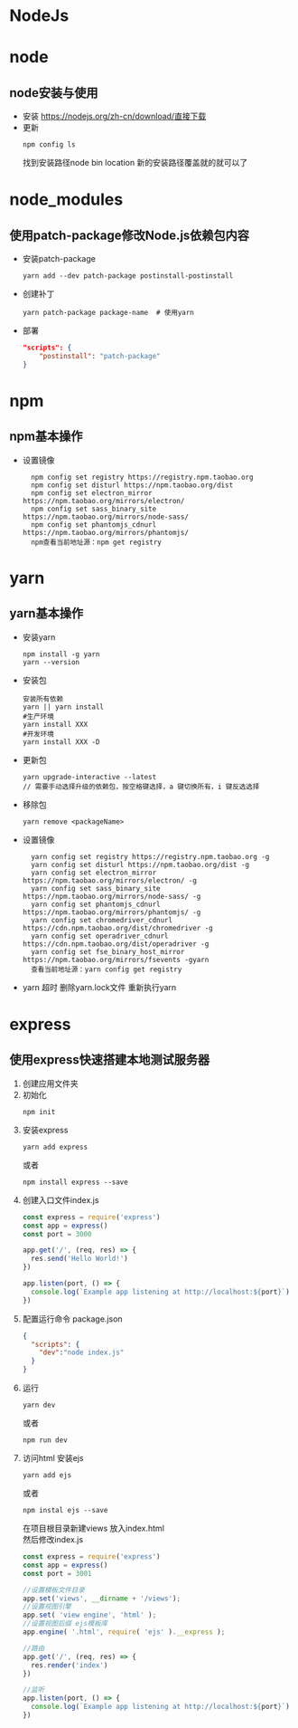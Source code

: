 # NodeJs
# node
## node安装与使用
- 安装
  https://nodejs.org/zh-cn/download/直接下载
- 更新
  ```
  npm config ls
  ```
  找到安装路径node bin location
  新的安装路径覆盖就的就可以了

#  node_modules
## 使用patch-package修改Node.js依赖包内容
- 安装patch-package
    ```
    yarn add --dev patch-package postinstall-postinstall
    ```
- 创建补丁
    ```
    yarn patch-package package-name  # 使用yarn
    ```
- 部署
    ```json
    "scripts": {
        "postinstall": "patch-package"
    }
    ```

# npm
## npm基本操作
- 设置镜像
  ```
    npm config set registry https://registry.npm.taobao.org
    npm config set disturl https://npm.taobao.org/dist
    npm config set electron_mirror https://npm.taobao.org/mirrors/electron/
    npm config set sass_binary_site https://npm.taobao.org/mirrors/node-sass/
    npm config set phantomjs_cdnurl https://npm.taobao.org/mirrors/phantomjs/
    npm查看当前地址源：npm get registry
  ```

# yarn
## yarn基本操作
- 安装yarn
  ```
  npm install -g yarn
  yarn --version
  ```
- 安装包
  ```
  安装所有依赖
  yarn || yarn install
  #生产环境
  yarn install XXX
  #开发环境
  yarn install XXX -D
  ```
- 更新包
  ```
  yarn upgrade-interactive --latest
  // 需要手动选择升级的依赖包，按空格键选择，a 键切换所有，i 键反选选择
  ```
- 移除包
  ```
  yarn remove <packageName>
  ```
- 设置镜像
  ```
    yarn config set registry https://registry.npm.taobao.org -g
    yarn config set disturl https://npm.taobao.org/dist -g
    yarn config set electron_mirror https://npm.taobao.org/mirrors/electron/ -g
    yarn config set sass_binary_site https://npm.taobao.org/mirrors/node-sass/ -g
    yarn config set phantomjs_cdnurl https://npm.taobao.org/mirrors/phantomjs/ -g
    yarn config set chromedriver_cdnurl https://cdn.npm.taobao.org/dist/chromedriver -g
    yarn config set operadriver_cdnurl https://cdn.npm.taobao.org/dist/operadriver -g
    yarn config set fse_binary_host_mirror https://npm.taobao.org/mirrors/fsevents -gyarn
    查看当前地址源：yarn config get registry
  ```
- yarn 超时
  删除yarn.lock文件 重新执行yarn

# express
## 使用express快速搭建本地测试服务器
1. 创建应用文件夹
2. 初始化
    ```shell
    npm init
    ```
3. 安装express
    ```shell
    yarn add express
    ```
    或者
    ```
    npm install express --save
    ```
4. 创建入口文件index.js
    ```javascript
    const express = require('express')
    const app = express()
    const port = 3000

    app.get('/', (req, res) => {
      res.send('Hello World!')
    })

    app.listen(port, () => {
      console.log(`Example app listening at http://localhost:${port}`)
    })
    ```
5. 配置运行命令
    package.json
    ```json
    {
      "scripts": {
        "dev":"node index.js"
      }
    }
    ```
6. 运行
    ```shell
    yarn dev
    ```
    或者
    ```
    npm run dev
    ```
7. 访问html
    安装ejs
    ```shell
    yarn add ejs
    ```
    或者
    ```shell
    npm instal ejs --save
    ```
    在项目根目录新建views 放入index.html  
    然后修改index.js  
    ```javascript
    const express = require('express')
    const app = express()
    const port = 3001

    //设置模板文件目录
    app.set('views', __dirname + '/views');
    //设置视图引擎
    app.set( 'view engine', 'html' );
    //设置视图后缀 ejs模板库
    app.engine( '.html', require( 'ejs' ).__express );

    //路由
    app.get('/', (req, res) => {
      res.render('index')
    })

    //监听
    app.listen(port, () => {
      console.log(`Example app listening at http://localhost:${port}`)
    })
    ```